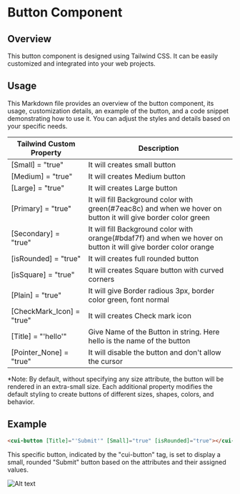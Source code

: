 # Button Component

## Overview
This button component is designed using Tailwind CSS. It can be easily customized and integrated into your web projects.

## Usage
This Markdown file provides an overview of the button component, its usage, customization details, an example of the button, and a code snippet demonstrating how to use it. You can adjust the styles and details based on your specific needs.


| Tailwind Custom Property | Description |
|--------------------------|-------------|
| [Small] = "true" | It will creates small button |
| [Medium] = "true" |It will creates Medium button |
| [Large] = "true" | It will creates Large button |
| [Primary] = "true" | It will fill Background color with green(#7eac8c) and when we hover on button it will give border color green |
| [Secondary] = "true" | It will fill Background color with orange(#bdaf7f) and when we hover on button it will give border color orange |
| [isRounded] = "true" | It will creates full rounded button |
| [isSquare] = "true" | It will creates Square button with curved corners |
| [Plain] = "true" | It will give Border radious 3px, border color green, font normal |
| [CheckMark_Icon] = "true" | It will creates Check mark icon |
| [Title] = "'hello'" | Give Name of the Button in string. Here hello is the name of the button |
| [Pointer_None] = "true" | It will disable the button and don't allow the cursor |

*Note: By default, without specifying any size attribute, the button will be rendered in an extra-small size. Each additional property modifies the default styling to create buttons of different sizes, shapes, colors, and behavior.

## Example

```html
<cui-button [Title]="'Submit'" [Small]="true" [isRounded]="true"></cui-button>
```
This specific button, indicated by the "cui-button" tag, is set to display a small, rounded "Submit" button based on the attributes and their assigned values. 

![Alt text](https://img.freepik.com/free-vector/ballpoint-pen-school-stationary_78370-631.jpg)
